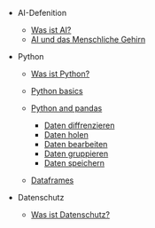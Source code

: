 <!-- docs/_sidebar.md -->
- AI-Defenition
    - [Was ist AI?](/ai/README.md)
    - [AI und das Menschliche Gehirn](ai/ai-x-gehirn.md)

- Python
    - [Was ist Python?](python/README.md)
    - [Python basics](python/python-basics.md)
    - [Python and pandas](python/python-and-pandas.md)
        - [Daten diffrenzieren](python/pandas-erweiterungen/DatenDiffrenzieren.md)
        - [Daten holen](python/pandas-erweiterungen/DatenHolen.md)
        - [Daten bearbeiten](python/pandas-erweiterungen/DatenBearbeiten.md)
        - [Daten gruppieren](python/pandas-erweiterungen/DatenGruppieren.md)
        - [Daten speichern](python/pandas-erweiterungen/DatenSpeichern.md)

    - [Dataframes](python/dataframes/dataframe.md)

- Datenschutz
    - [Was ist Datenschutz?](datasecurity/README.md)

